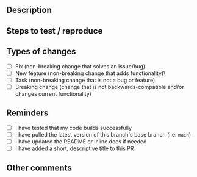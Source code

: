 ## Description
<!---
    Describe your changes here. Please also include relevant motivation and context. Include screenshots if relevant.
-->

## Steps to test / reproduce

<!---
    Please describe how to see and test the changes you made. List any dependencies that are required for this change.
-->

## Types of changes

<!--- Put an `x` in all the boxes that apply to your changes. -->

- [ ] Fix (non-breaking change that solves an issue/bug)
- [ ] New feature (non-breaking change that adds functionality)\
- [ ] Task (non-breaking change that is not a bug or feature)
- [ ] Breaking change (change that is not backwards-compatible and/or changes current functionality)

## Reminders

<!--- Put an `x` in all the boxes that apply to your changes. -->

- [ ] I have tested that my code builds successfully
- [ ] I have pulled the latest version of this branch's base branch (i.e. `main`)
- [ ] I have updated the README or inline docs if needed
- [ ] I have added a short, descriptive title to this PR

## Other comments
